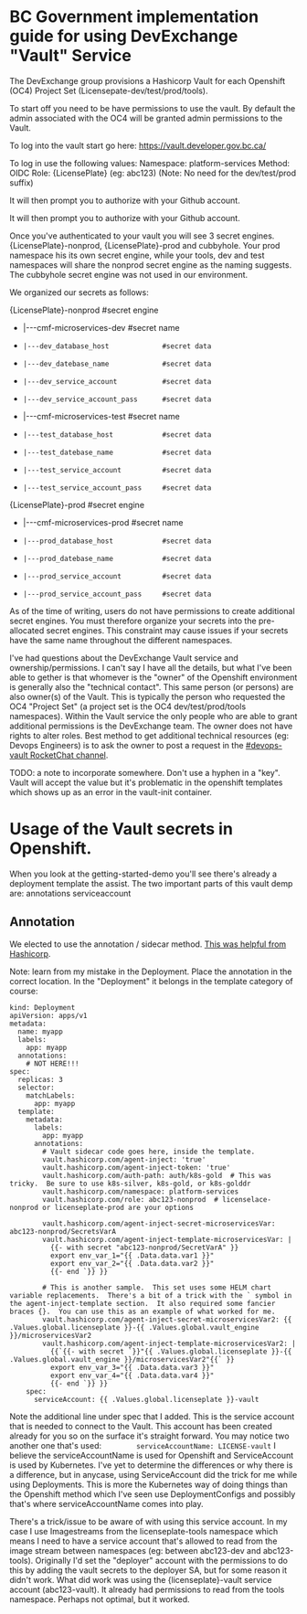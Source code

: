 # BC Government implementation guide for using DevExchange "Vault" Service

The DevExchange group provisions a Hashicorp Vault for each Openshift (OC4) Project Set (Licensepate-dev/test/prod/tools).

To start off you need to be have permissions to use the vault.  By default the admin associated with the OC4 will be granted admin permissions to the Vault.

To log into the vault start go here:
https://vault.developer.gov.bc.ca/

To log in use the following values:
Namespace: platform-services
Method: OIDC
Role: {LicensePlate}  (eg: abc123) (Note: No need for the dev/test/prod suffix)

It will then prompt you to authorize with your Github account.

It will then prompt you to authorize with your Github account.

Once you've authenticated to your vault you will see 3 secret engines. {LicensePlate}-nonprod, {LicensePlate}-prod and cubbyhole. Your prod namespace his its own secret engine, while your tools, dev and test namespaces will share the nonprod secret engine as the naming suggests. The cubbyhole secret engine was not used in our environment. 

We organized our secrets as follows:

{LicensePlate}-nonprod                #secret engine
- |---cmf-microservices-dev             #secret name
-     |---dev_database_host             #secret data
-     |---dev_datebase_name             #secret data    
-     |---dev_service_account           #secret data
-     |---dev_service_account_pass      #secret data
- |---cmf-microservices-test            #secret name
-     |---test_database_host            #secret data
-     |---test_datebase_name            #secret data    
-     |---test_service_account          #secret data
-     |---test_service_account_pass     #secret data

{LicensePlate}-prod                   #secret engine
- |---cmf-microservices-prod            #secret name
-     |---prod_database_host            #secret data
-     |---prod_datebase_name            #secret data
-     |---prod_service_account          #secret data
-     |---prod_service_account_pass     #secret data

As of the time of writing, users do not have permissions to create additional secret engines. You must therefore organize your secrets into the pre-allocated secret engines. This constraint may cause issues if your secrets have the same name throughout the different namespaces.

I've had questions about the DevExchange Vault service and ownership/permissions.  I can't say I have all the details, but what I've been able to gether is that whomever is the "owner" of the Openshift environment is generally also the "technical contact".  This same person (or persons) are also owner(s) of the Vault.  This is typically the person who requested the OC4 "Project Set" (a project set is the OC4 dev/test/prod/tools namespaces).  Within the Vault service the only people who are able to grant additional permissions is the DevExchange team.  The owner does not have rights to alter roles.  Best method to get additional technical resources (eg: Devops Engineers) is to ask the owner to post a request in the [#devops-vault RocketChat channel](https://chat.developer.gov.bc.ca/channel/devops-vault).


TODO: a note to incorporate somewhere.  Don't use a hyphen in a "key".  Vault will accept the value but it's problematic in the openshift templates which shows up as an error in the vault-init container.


# Usage of the Vault secrets in Openshift.
When you look at the getting-started-demo you'll see there's already a deployment template the assist. The two important parts of this vault demp are:
    annotations
    serviceaccount

## Annotation
We elected to use the annotation / sidecar method. [This was helpful from Hashicorp](https://www.vaultproject.io/docs/platform/k8s/injector/examples).

Note: learn from my mistake in the Deployment. Place the annotation in the correct location. In the "Deployment" it belongs in the template category of course:

```
kind: Deployment
apiVersion: apps/v1
metadata:
  name: myapp
  labels:
    app: myapp
  annotations:
    # NOT HERE!!!
spec:
  replicas: 3
  selector:
    matchLabels:
      app: myapp
  template:
    metadata:
      labels:
        app: myapp
      annotations:
        # Vault sidecar code goes here, inside the template.
        vault.hashicorp.com/agent-inject: 'true'
        vault.hashicorp.com/agent-inject-token: 'true'
        vault.hashicorp.com/auth-path: auth/k8s-gold  # This was tricky.  Be sure to use k8s-silver, k8s-gold, or k8s-golddr
        vault.hashicorp.com/namespace: platform-services
        vault.hashicorp.com/role: abc123-nonprod  # licenselace-nonprod or licenseplate-prod are your options

        vault.hashicorp.com/agent-inject-secret-microservicesVar: abc123-nonprod/SecretsVarA
        vault.hashicorp.com/agent-inject-template-microservicesVar: |
          {{- with secret "abc123-nonprod/SecretVarA" }}
          export env_var_1="{{ .Data.data.var1 }}"
          export env_var_2="{{ .Data.data.var2 }}"
          {{- end `}} }}

        # This is another sample.  This set uses some HELM chart variable replacements.  There's a bit of a trick with the ` symbol in the agent-inject-template section.  It also required some fancier braces {}.  You can use this as an example of what worked for me.
        vault.hashicorp.com/agent-inject-secret-microservicesVar2: {{ .Values.global.licenseplate }}-{{ .Values.global.vault_engine }}/microservicesVar2
        vault.hashicorp.com/agent-inject-template-microservicesVar2: |
          {{`{{- with secret `}}"{{ .Values.global.licenseplate }}-{{ .Values.global.vault_engine }}/microservicesVar2"{{` }}
          export env_var_3="{{ .Data.data.var3 }}"
          export env_var_4="{{ .Data.data.var4 }}"
          {{- end `}} }}
    spec:
      serviceAccount: {{ .Values.global.licenseplate }}-vault
  ```


Note the additional line under spec that I added. This is the service account that is needed to connect to the Vault. This account has been created already for you so on the surface it's straight forward. You may notice two another one that's used:
```        serviceAccountName: LICENSE-vault```
I believe the serviceAccountName is used for Openshift and ServiceAccount is used by Kubernetes.  I've yet to determine the differences or why there is a difference, but in anycase, using ServiceAccount did the trick for me while using Deployments.  This is more the Kubernetes way of doing things than the Openshift method which I've seen use DeploymentConfigs and possibly that's where serviceAccountName comes into play.

There's a trick/issue to be aware of with using this service account. In my case I use Imagestreams from the licenseplate-tools namespace which means I need to have a service account that's allowed to read from the image stream between namespaces (eg: between abc123-dev and abc123-tools). Originally I'd set the "deployer" account with the permissions to do this by adding the vault secrets to the deployer SA, but for some reason it didn't work.  What did work was using the {licenseplate}-vault service account (abc123-vault).  It already had permissions to read from the tools namespace.  Perhaps not optimal, but it worked.
